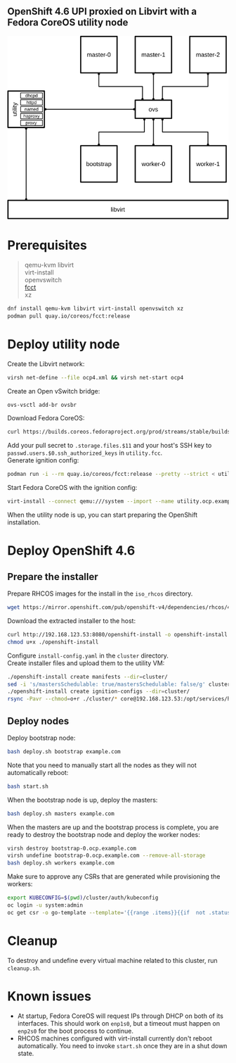 ## OpenShift 4.6 UPI proxied on Libvirt with a Fedora CoreOS utility node

![Diagram](diagram.svg)


# Prerequisites

> qemu-kvm
> libvirt  
> virt-install  
> openvswitch  
> [fcct](https://docs.fedoraproject.org/en-US/fedora-coreos/using-fcct/)  
> xz

```bash
dnf install qemu-kvm libvirt virt-install openvswitch xz
podman pull quay.io/coreos/fcct:release
```

# Deploy utility node
Create the Libvirt network:
```bash
virsh net-define --file ocp4.xml && virsh net-start ocp4
```

Create an Open vSwitch bridge:
```bash
ovs-vsctl add-br ovsbr
```

Download Fedora CoreOS:
```bash
curl https://builds.coreos.fedoraproject.org/prod/streams/stable/builds/33.20210104.3.0/x86_64/fedora-coreos-33.20210104.3.0-qemu.x86_64.qcow2.xz -o /var/lib/libvirt/images/fedora-coreos-33.20210104.3.0-qemu.x86_64.qcow2.xz && xz --decompress /var/lib/libvirt/images/fedora-coreos-33.20210104.3.0-qemu.x86_64.qcow2.xz
```

Add your pull secret to `.storage.files.$11` and your host's SSH key to `passwd.users.$0.ssh_authorized_keys` in `utility.fcc`.  
Generate ignition config:
```bash
podman run -i --rm quay.io/coreos/fcct:release --pretty --strict < utility.fcc > ./utility.ign
```

Start Fedora CoreOS with the ignition config:
```bash
virt-install --connect qemu:///system --import --name utility.ocp.example.com --network network=ocp4,mac=12:34:56:00:00:53 --network bridge=ovsbr,mac=12:34:56:00:00:54,virtualport_type=openvswitch --ram 1024 --vcpus 1 --os-variant fedora29 --disk size=50,backing_store=/var/lib/libvirt/images/fedora-coreos-33.20210104.3.0-qemu.x86_64.qcow2,format=qcow2,bus=virtio --qemu-commandline="-fw_cfg name=opt/com.coreos/config,file=$(pwd)/utility.ign" --vnc --noautoconsole
```
When the utility node is up, you can start preparing the OpenShift installation.  

# Deploy OpenShift 4.6
## Prepare the installer
Prepare RHCOS images for the install in the `iso_rhcos` directory.
```bash
wget https://mirror.openshift.com/pub/openshift-v4/dependencies/rhcos/4.6/latest/rhcos-live-kernel-x86_64 https://mirror.openshift.com/pub/openshift-v4/dependencies/rhcos/4.6/latest/rhcos-live-initramfs.x86_64.img -N -P ./iso_rhcos/
```
Download the extracted installer to the host:  
```bash
curl http://192.168.123.53:8080/openshift-install -o openshift-install
chmod u+x ./openshift-install
```
Configure `install-config.yaml` in the `cluster` directory.  
Create installer files and upload them to the utility VM:
```bash
./openshift-install create manifests --dir=cluster/
sed -i 's/mastersSchedulable: true/mastersSchedulable: false/g' cluster/manifests/cluster-scheduler-02-config.yml
./openshift-install create ignition-configs --dir=cluster/
rsync -Pavr --chmod=o+r ./cluster/* core@192.168.123.53:/opt/services/httpd/www/html/
```
## Deploy nodes
Deploy bootstrap node:
```bash
bash deploy.sh bootstrap example.com
```
Note that you need to manually start all the nodes as they will not automatically reboot:
```bash
bash start.sh
```
When the bootstrap node is up, deploy the masters:
```bash
bash deploy.sh masters example.com
```
When the masters are up and the bootstrap process is complete, you are ready to destroy the bootstrap node and deploy the worker nodes:
```bash
virsh destroy bootstrap-0.ocp.example.com
virsh undefine bootstrap-0.ocp.example.com --remove-all-storage
bash deploy.sh workers example.com
```
Make sure to approve any CSRs that are generated while provisioning the workers:
```bash
export KUBECONFIG=$(pwd)/cluster/auth/kubeconfig
oc login -u system:admin
oc get csr -o go-template --template='{{range .items}}{{if  not .status}}{{printf "%s\n" .metadata.name}}{{end}}{{end}}' | xargs -i oc adm certificate approve {}
```
# Cleanup
To destroy and undefine every virtual machine related to this cluster, run `cleanup.sh`. 

# Known issues
- At startup, Fedora CoreOS will request IPs through DHCP on both of its interfaces. This should work on `enp1s0`, but a timeout must happen on `enp2s0` for the boot process to continue.
- RHCOS machines configured with virt-install currently don't reboot automatically. You need to invoke `start.sh` once they are in a shut down state.